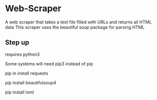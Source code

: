 # Web-Scraper

A web scraper that takes a text file filled with URLs and returns all HTML data
This scraper uses the beautiful soup package for parsing HTML

## Step up 

requires python3 

Some systems will need pip3 instead of pip

pip in install requests

pip install beautifulsoup4

pip install lxml
